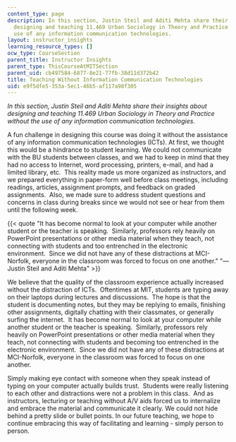 ```yaml
---
content_type: page
description: In this section, Justin Steil and Aditi Mehta share their insights about
  designing and teaching 11.469 Urban Sociology in Theory and Practice without the
  use of any information communication technologies.
layout: instructor_insights
learning_resource_types: []
ocw_type: CourseSection
parent_title: Instructor Insights
parent_type: ThisCourseAtMITSection
parent_uid: cb497584-6877-8e21-77fb-38d11d372b42
title: Teaching Without Information Communication Technologies
uid: e9f5dfe5-353a-5ec1-46b5-af117a98f305
---
```


_In this section, Justin Steil and Aditi Mehta share their insights about designing and teaching 11.469 Urban Sociology in Theory and Practice without the use of any information communication technologies._

A fun challenge in designing this course was doing it without the assistance of any information communication technologies (ICTs). At first, we thought this would be a hindrance to student learning. We could not communicate with the BU students between classes, and we had to keep in mind that they had no access to Internet, word processing, printers, e-mail, and had a limited library, etc.  This reality made us more organized as instructors, and we prepared everything in paper-form well before class meetings, including readings, articles, assignment prompts, and feedback on graded assignments.  Also, we made sure to address student questions and concerns in class during breaks since we would not see or hear from them until the following week.

{{< quote "It has become normal to look at your computer while another student or the teacher is speaking.  Similarly, professors rely heavily on PowerPoint presentations or other media material when they teach, not connecting with students and too entrenched in the electronic environment.  Since we did not have any of these distractions at MCI-Norfolk, everyone in the classroom was forced to focus on one another." "— Justin Steil and Aditi Mehta" >}}

We believe that the quality of the classroom experience actually increased without the distraction of ICTs.  Oftentimes at MIT, students are typing away on their laptops during lectures and discussions.  The hope is that the student is documenting notes, but they may be replying to emails, finishing other assignments, digitally chatting with their classmates, or generally surfing the internet.  It has become normal to look at your computer while another student or the teacher is speaking.  Similarly, professors rely heavily on PowerPoint presentations or other media material when they teach, not connecting with students and becoming too entrenched in the electronic environment.  Since we did not have any of these distractions at MCI-Norfolk, everyone in the classroom was forced to focus on one another.

Simply making eye contact with someone when they speak instead of typing on your computer actually builds trust.  Students were really listening to each other and distractions were not a problem in this class.  And as instructors, lecturing or teaching without A/V aids forced us to internalize and embrace the material and communicate it clearly. We could not hide behind a pretty slide or bullet points. In our future teaching, we hope to continue embracing this way of facilitating and learning - simply person to person.